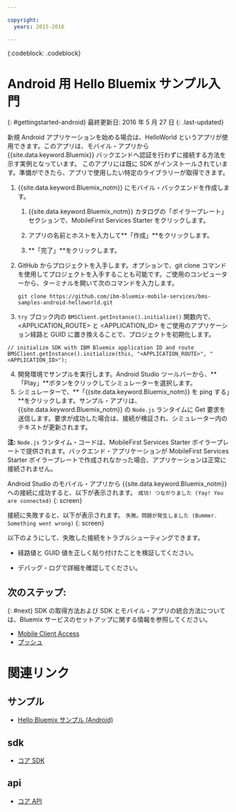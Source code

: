 ```yaml
---

copyright:
  years: 2015-2016

---
```


<!-- Attribute definitions -->
{:codeblock: .codeblock}

# Android 用 Hello Bluemix サンプル入門
{: #gettingstarted-android}
最終更新日: 2016 年 5 月 27 日
{: .last-updated}  

新規 Android アプリケーションを始める場合は、HelloWorld というアプリが使用できます。このアプリは、モバイル・アプリから {{site.data.keyword.Bluemix}} バックエンドへ認証を行わずに接続する方法を示す実例となっています。
このアプリには既に SDK がインストールされています。準備ができたら、アプリで使用したい特定のライブラリーが取得できます。

1. {{site.data.keyword.Bluemix_notm}} にモバイル・バックエンドを作成します。
    1. {{site.data.keyword.Bluemix_notm}} カタログの「ボイラープレート」セクションで、MobileFirst Services Starter をクリックします。
    2. アプリの名前とホストを入力して**「作成」**をクリックします。

    3. **「完了」**をクリックします。
2. GitHub からプロジェクトを入手します。オプションで、git clone コマンドを使用してプロジェクトを入手することも可能です。ご使用のコンピューターから、ターミナルを開いて次のコマンドを入力します。
    ```
    git clone https://github.com/ibm-bluemix-mobile-services/bms-samples-android-helloworld.git
    ```

3. `try` ブロック内の `BMSClient.getInstance().initialize()` 関数内で、&lt;APPLICATION_ROUTE&gt; と &lt;APPLICATION_ID&gt; をご使用のアプリケーション経路と GUID に置き換えることで、プロジェクトを初期化します。
```
// initialize SDK with IBM Bluemix application ID and route
BMSClient.getInstance().initialize(this, "<APPLICATION_ROUTE>", "<APPLICATION_ID>");
```
4. 開発環境でサンプルを実行します。Android Studio ツールバーから、**「Play」**ボタンをクリックしてシミュレーターを選択します。
5. シミュレーターで、**「{{site.data.keyword.Bluemix_notm}} を ping する」**をクリックします。サンプル・アプリは、{{site.data.keyword.Bluemix_notm}} の `Node.js` ランタイムに Get 要求を送信します。要求が成功した場合は、接続が検証され、シミュレーター内のテキストが更新されます。

  **注:** `Node.js` ランタイム・コードは、MobileFirst Services Starter ボイラープレートで提供されます。バックエンド・アプリケーションが MobileFirst Services Starter ボイラープレートで作成されなかった場合、アプリケーションは正常に接続されません。

  Android Studio のモバイル・アプリから {{site.data.keyword.Bluemix_notm}} への接続に成功すると、以下が表示されます。
  `成功! つながりました (Yay! You are connected)`
  {: screen}

<!--
  ![Hello World application successfully connected to {{site.data.keyword.Bluemix_notm}}](images/yayconnected.jpg "Figure 1. Hello World application successfully connected to Bluemix")
  -->

  接続に失敗すると、以下が表示されます。
  `失敗。問題が発生しました (Bummer. Something went wrong)`
  {: screen}

<!--
  ![Hello World application not connected to Bluemix](images/bummer_android.jpg "Figure 2. Hello World application not connected to Bluemix")
  -->

  以下のようにして、失敗した接続をトラブルシューティングできます。
   * 経路値と GUID 値を正しく貼り付けたことを検証してください。

   * デバッグ・ログで詳細を確認してください。


## 次のステップ:
{: #next}
SDK の取得方法および SDK とモバイル・アプリの統合方法については、Bluemix サービスのセットアップに関する情報を参照してください。
   * [Mobile Client Access](../../services/mobileaccess/index.html)
   * [プッシュ](../../services/mobilepush/index.html)

# 関連リンク

## サンプル
   * [Hello Bluemix サンプル (Android)](https://github.com/ibm-bluemix-mobile-services/bms-samples-android-helloworld)

## sdk
   * [コア SDK](https://github.com/ibm-bluemix-mobile-services/bms-clientsdk-android-core)

## api
   * [コア API](https://www.{DomainName}/docs/api/content/api/mobilefirst/android/core-api-doc/overview-summary.html)
